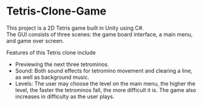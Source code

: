 # Tetris-Clone-Game

This project is a 2D Tetris game built in Unity using C#.  
The GUI consists of three scenes: the game board interface, a main menu, and game over screen.  
  
Features of this Tetris clone include   
* Previewing the next three tetrominos.
* Sound: Both sound effects for tetromino movement and clearing a line, as well as background music.
* Levels: The user may choose the level on the main menu, the higher the level, the faster the tetrominos fall, the more difficult it is. The game also increases in difficulty as the user plays.
